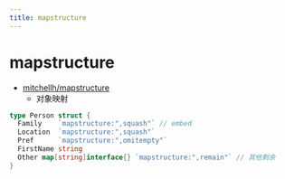```yaml
---
title: mapstructure
---
```


# mapstructure

- [mitchellh/mapstructure](https://github.com/mitchellh/mapstructure)
  - 对象映射

```go
type Person struct {
  Family    `mapstructure:",squash"` // embed
  Location  `mapstructure:",squash"`
  Pref      `mapstructure:",omitempty"`
  FirstName string
  Other map[string]interface{} `mapstructure:",remain"` // 其他剩余
}
```
